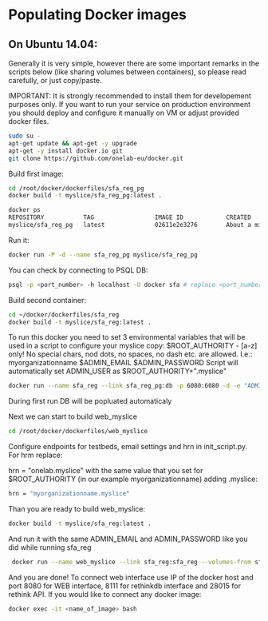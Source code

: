 # Populating Docker images 

## On Ubuntu 14.04:

Generally it is very simple, however there are some important remarks in the scripts below (like sharing volumes between containers), so please read carefully, or just copy/paste. 

IMPORTANT: It is strongly recommended to install them for developement purposes only. If you want to run your service on production environment you should deploy and configure it manually on VM or adjust provided docker files.

```bash
sudo su -
apt-get update && apt-get -y upgrade
apt-get -y install docker.io git
git clone https://github.com/onelab-eu/docker.git
```
Build first image:
```bash
cd /root/docker/dockerfiles/sfa_reg_pg
docker build -t myslice/sfa_reg_pg:latest .

docker ps
REPOSITORY           TAG                 IMAGE ID            CREATED              VIRTUAL SIZE
myslice/sfa_reg_pg   latest              02611e2e3276        About a minute ago   313 MB
```
Run it:
``` bash
docker run -P -d --name sfa_reg_pg myslice/sfa_reg_pg
```
You can check by connecting to PSQL DB:
```bash
psql -p <port_number> -h localhost -U docker sfa # replace <port_number> with one returned by docker ps command
``` 

Build second container:
```bash
cd ~/docker/dockerfiles/sfa_reg
docker build -t myslice/sfa_reg:latest .
```


To run this docker you need to set 3 environmental variables that will be used in a script to configure your myslice copy:
$ROOT_AUTHORITY - [a-z] only! No special chars, nod dots, no spaces, no dash etc. are allowed. I.e.: myorganizationname
$ADMIN_EMAIL 
$ADMIN_PASSWORD 
Script will automatically set ADMIN_USER as $ROOT_AUTHORITY+".myslice" 

```bash
docker run --name sfa_reg --link sfa_reg_pg:db -p 6080:6080 -d -e "ADMIN_EMAIL=fake@fake.com" -e "ROOT_AUTHORITY=myorganizationname" -e "ADMIN_PASSWORD=test12345"  myslice/sfa_reg 
```
During first run DB will be popluated automaticaly

Next we can start to build web_myslice 
```bash 
cd /root/docker/dockerfiles/web_myslice
```
Configure endpoints for testbeds, email settings and hrn in init_script.py. For hrm replace:

hrn = "onelab.myslice" with the same value that you set for $ROOT_AUTHORITY (in our example myorganizationname) adding .myslice:
```bash 
hrn = "myorganizationname.myslice"
```

Than you are ready to build web_myslice:
```bash 
docker build -t myslice/sfa_reg:latest .
```
And run it with the same ADMIN_EMAIL and ADMIN_PASSWORD like you did while running sfa_reg 
```bash 
 docker run --name web_myslice --link sfa_reg:sfa_reg --volumes-from sfa_reg -p 8111:8111 -p 8080:8080 -p 28015:28015 -e "ADMIN_EMAIL=fake@fake.com" -e "ADMIN_PASSWORD=test12345" -t -i myslice/web_myslice
 ```
And you are done! To connect web interface use IP of the docker host and port 8080 for WEB interface, 8111 for rethinkdb interface and 28015 for rethink API.
If you would like to connect any docker image:
```bash 
docker exec -it <name_of_image> bash
```
